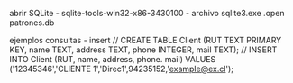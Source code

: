 abrir SQLite - sqlite-tools-win32-x86-3430100 - archivo sqlite3.exe 
.open patrones.db

ejemplos consultas - insert
// CREATE TABLE Client (RUT TEXT PRIMARY KEY, name TEXT, address TEXT, phone INTEGER, mail TEXT);
// INSERT INTO Client (RUT, name, address, phone. mail) VALUES ('12345346','CLIENTE 1','Direc1',94235152,'example@ex.cl');
